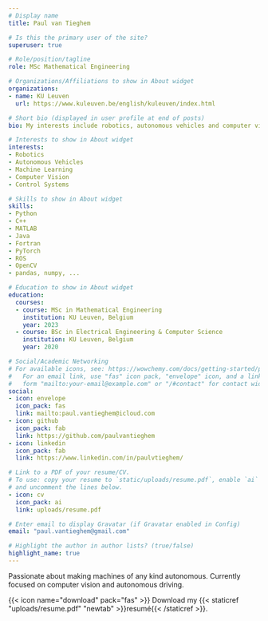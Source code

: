 ```yaml
---
# Display name
title: Paul van Tieghem

# Is this the primary user of the site?
superuser: true

# Role/position/tagline
role: MSc Mathematical Engineering

# Organizations/Affiliations to show in About widget
organizations:
- name: KU Leuven
  url: https://www.kuleuven.be/english/kuleuven/index.html

# Short bio (displayed in user profile at end of posts)
bio: My interests include robotics, autonomous vehicles and computer vision.

# Interests to show in About widget
interests:
- Robotics
- Autonomous Vehicles
- Machine Learning
- Computer Vision
- Control Systems

# Skills to show in About widget
skills:
- Python
- C++
- MATLAB
- Java
- Fortran
- PyTorch
- ROS
- OpenCV
- pandas, numpy, ...

# Education to show in About widget
education:
  courses:
  - course: MSc in Mathematical Engineering
    institution: KU Leuven, Belgium
    year: 2023
  - course: BSc in Electrical Engineering & Computer Science
    institution: KU Leuven, Belgium
    year: 2020

# Social/Academic Networking
# For available icons, see: https://wowchemy.com/docs/getting-started/page-builder/#icons
#   For an email link, use "fas" icon pack, "envelope" icon, and a link in the
#   form "mailto:your-email@example.com" or "/#contact" for contact widget.
social:
- icon: envelope
  icon_pack: fas
  link: mailto:paul.vantieghem@icloud.com
- icon: github
  icon_pack: fab
  link: https://github.com/paulvantieghem
- icon: linkedin
  icon_pack: fab
  link: https://www.linkedin.com/in/paulvtieghem/

# Link to a PDF of your resume/CV.
# To use: copy your resume to `static/uploads/resume.pdf`, enable `ai` icons in `params.toml`, 
# and uncomment the lines below.
- icon: cv
  icon_pack: ai
  link: uploads/resume.pdf

# Enter email to display Gravatar (if Gravatar enabled in Config)
email: "paul.vantieghem@gmail.com"

# Highlight the author in author lists? (true/false)
highlight_name: true
---
```


Passionate about making machines of any kind autonomous. Currently focused on computer vision and autonomous driving. 

{{< icon name="download" pack="fas" >}} Download my {{< staticref "uploads/resume.pdf" "newtab" >}}resumé{{< /staticref >}}.
